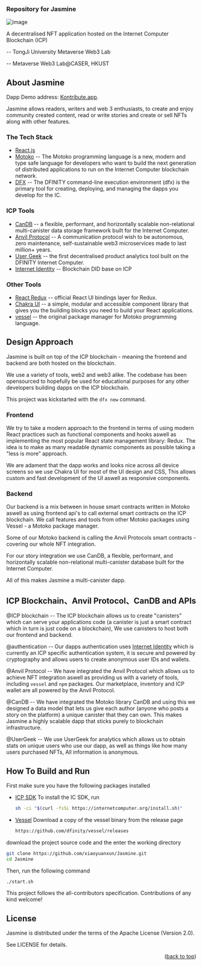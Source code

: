 <h3 align="left">Repository for Jasmine</h3>

![image](https://github.com/xiaoyuanxun/Jasmine/assets/53613219/0df3f056-a8cb-411b-b7d6-0fa8c9784298)

<div align="center" id="top">
  <p align="left">
    A decentralised NFT application hosted on the Internet Computer Blockchain (ICP)
  </p>
  <p align="left">
    -- TongJi University Metaverse Web3 Lab
  </p>
   <p align="left">
    -- Metaverse Web3 Lab@CASER, HKUST 
  </p>
  
</div>


## About Jasmine

Dapp Demo address: [Kontribute.app](https://kontribute.app).

Jasmine allows readers, writers and web 3 enthusiasts, to create and enjoy community created content, read or write stories and create or sell NFTs along with other features.


### The Tech Stack

* [React.js](https://reactjs.org/)
* [Motoko](https://internetcomputer.org/docs/current/developer-docs/build/languages/motoko/)  -- The Motoko programming language is a new, modern and type safe language for developers who want to build the next generation of distributed applications to run on the Internet Computer blockchain network. 
* [DFX](https://internetcomputer.org/docs/current/references/cli-reference/dfx-parent/) -- The DFINITY command-line execution environment (dfx) is the primary tool for creating, deploying, and managing the dapps you develop for the IC.

### ICP Tools

* [CanDB](https://github.com/canscale/CanDB)    -- a flexible, performant, and horizontally scalable non-relational multi-canister data storage framework built for the Internet Computer.
* [Anvil Protocol](https://docs.nftanvil.com/docs/sdk/js)  -- A communication protocol wish to be autonomous, zero maintenance, self-sustainable web3 microservices made to last million+ years.
* [User Geek](https://usergeek.app/)   -- the first decentralised product analytics tool
built on the DFINITY Internet Computer.
* [Internet Identity](https://internetcomputer.org/docs/current/tokenomics/identity-auth/what-is-ic-identity/)  -- Blockchain DID base on ICP

### Other Tools

* [React Redux](https://react-redux.js.org/)   -- official React UI bindings layer for Redux.
* [Chakra UI](https://chakra-ui.com/)          -- a simple, modular and accessible component library that gives you the building blocks you need to build your React applications.
* [vessel](https://github.com/dfinity/vessel)  -- the original package manager for Motoko programming language.

## Design Approach

Jasmine is built on top of the ICP blockchain - meaning the frontend and backend are both hosted on the blockchain. 

We use a variety of tools, web2 and web3 alike. The codebase has been opensourced to hopefully be used for educational purposes for any other developers building dapps on the ICP blockchain. 

This project was kickstarted with the `dfx new` command. 

### Frontend

We try to take a modern approach to the frontend in terms of using modern React practices such as functional components and hooks aswell as implementing the most popular React state management library: Redux. The idea is to make as many readable dynamic components as possible taking a "less is more" approach. 

We are adament that the dapp works and looks nice across all device screens so we use Chakra UI for most of the UI design and CSS, This allows custom and fast development of the UI aswell as responsive components.

### Backend

Our backend is a mix between in house smart contracts written in Motoko aswell as using frontend api's to call external smart contracts on the ICP blockchain. We call features and tools from other Motoko packages using Vessel - a Motoko package manager. 

Some of our Motoko backend is calling the Anvil Protocols smart contracts - covering our whole NFT integration. 

For our story integration we use CanDB, a flexible, performant, and horizontally scalable non-relational multi-canister database built for the Internet Computer. 

All of this makes Jasmine a multi-canister dapp.

## ICP Blockchain、Anvil Protocol、CanDB and APIs

@ICP blockchain -- The ICP blockchain allows us to create "canisters" which can serve your applications code (a canister is just a smart contract which in turn is just code on a blockchain), We use canisters to host both our frontend and backend. 

@authentication -- Our dapps authentication uses [Internet Identity](https://internetcomputer.org/docs/current/tokenomics/identity-auth/what-is-ic-identity/) which is currently an ICP specific authentication system, it is secure and powered by cryptography and allows users to create anonymous user IDs and wallets. 

@Anvil Protocol -- We have integrated the Anvil Protocol which allows us to achieve NFT integration aswell as providing us with a variety of tools, including `vessel` and `npm` packages. Our marketplace, inventory and ICP wallet are all powered by the Anvil Protocol. 

@CanDB -- We have integrated the Motoko library CanDB and using this we designed a data model that lets us give each author (anyone who posts a story on the platform) a unique canister that they can own. This makes Jasmine a highly scalable dapp that sticks purely to blockchain infrastructure. 

@UserGeek -- We use UserGeek for analytics which allows us to obtain stats on unique users who use our dapp, as well as things like how many users purchased NFTs, All information is anonymous.

## How To Build and Run

First make sure you have the following packages installed

- [ICP SDK](https://internetcomputer.org/docs/current/developer-docs/setup/install/)
  To install the IC SDK, run
  ```bash
  sh -ci "$(curl -fsSL https://internetcomputer.org/install.sh)"
  ```

- [Vessel](https://github.com/dfinity/vessel)
  Download a copy of the vessel binary from the release page
  ```bash
  https://github.com/dfinity/vessel/releases
  ```
download the project source code and the enter the working directory
```bash
git clone https://github.com/xiaoyuanxun/Jasmine.git
cd Jasmine
```
Then, run the following command
```bash
./start.sh
```

This project follows the all-contributors specification. 
Contributions of any kind welcome!

## License
Jasmine is distributed under the terms of the Apache License (Version 2.0).

See LICENSE for details.

<p align="right">(<a href="#top">back to top</a>)</p>
